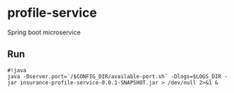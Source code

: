 # profile-service
Spring boot microservice



## Run
```
#!java
java -Dserver.port=`/$CONFIG_DIR/available-port.sh` -Dlogs=$LOGS_DIR -jar insurance-profile-service-0.0.1-SNAPSHOT.jar > /dev/null 2>&1 &
```
